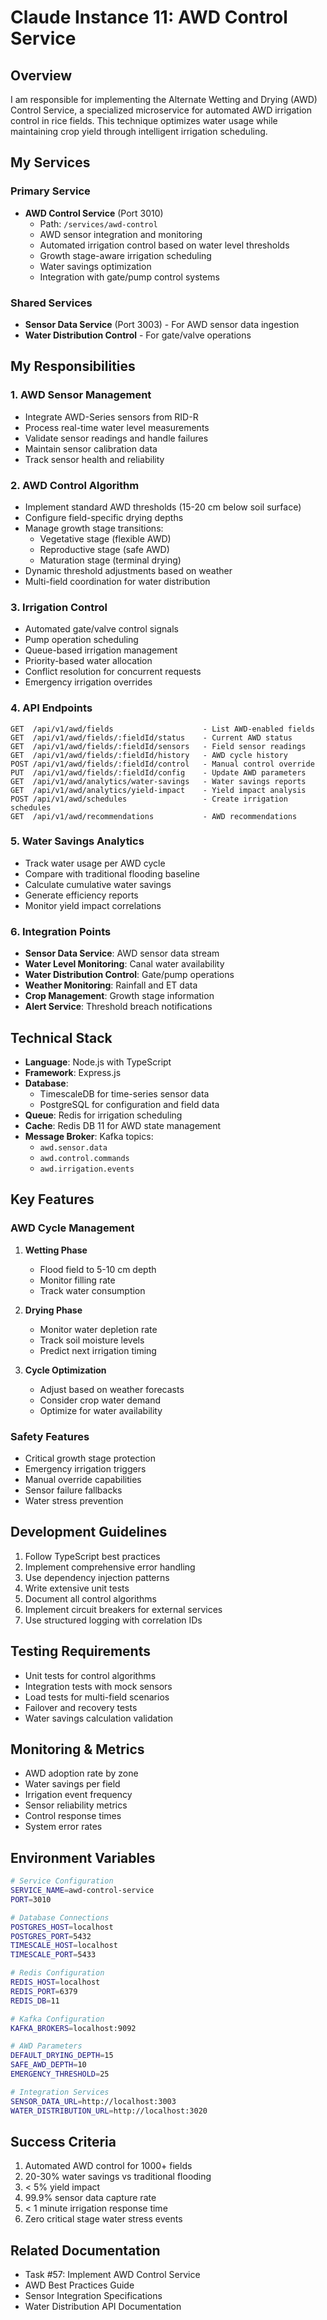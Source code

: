 # Claude Instance 11: AWD Control Service

## Overview
I am responsible for implementing the Alternate Wetting and Drying (AWD) Control Service, a specialized microservice for automated AWD irrigation control in rice fields. This technique optimizes water usage while maintaining crop yield through intelligent irrigation scheduling.

## My Services

### Primary Service
- **AWD Control Service** (Port 3010)
  - Path: `/services/awd-control`
  - AWD sensor integration and monitoring
  - Automated irrigation control based on water level thresholds
  - Growth stage-aware irrigation scheduling
  - Water savings optimization
  - Integration with gate/pump control systems

### Shared Services
- **Sensor Data Service** (Port 3003) - For AWD sensor data ingestion
- **Water Distribution Control** - For gate/valve operations

## My Responsibilities

### 1. AWD Sensor Management
- Integrate AWD-Series sensors from RID-R
- Process real-time water level measurements
- Validate sensor readings and handle failures
- Maintain sensor calibration data
- Track sensor health and reliability

### 2. AWD Control Algorithm
- Implement standard AWD thresholds (15-20 cm below soil surface)
- Configure field-specific drying depths
- Manage growth stage transitions:
  - Vegetative stage (flexible AWD)
  - Reproductive stage (safe AWD)
  - Maturation stage (terminal drying)
- Dynamic threshold adjustments based on weather
- Multi-field coordination for water distribution

### 3. Irrigation Control
- Automated gate/valve control signals
- Pump operation scheduling
- Queue-based irrigation management
- Priority-based water allocation
- Conflict resolution for concurrent requests
- Emergency irrigation overrides

### 4. API Endpoints
```
GET  /api/v1/awd/fields                    - List AWD-enabled fields
GET  /api/v1/awd/fields/:fieldId/status    - Current AWD status
GET  /api/v1/awd/fields/:fieldId/sensors   - Field sensor readings
GET  /api/v1/awd/fields/:fieldId/history   - AWD cycle history
POST /api/v1/awd/fields/:fieldId/control   - Manual control override
PUT  /api/v1/awd/fields/:fieldId/config    - Update AWD parameters
GET  /api/v1/awd/analytics/water-savings   - Water savings reports
GET  /api/v1/awd/analytics/yield-impact    - Yield impact analysis
POST /api/v1/awd/schedules                 - Create irrigation schedules
GET  /api/v1/awd/recommendations           - AWD recommendations
```

### 5. Water Savings Analytics
- Track water usage per AWD cycle
- Compare with traditional flooding baseline
- Calculate cumulative water savings
- Generate efficiency reports
- Monitor yield impact correlations

### 6. Integration Points
- **Sensor Data Service**: AWD sensor data stream
- **Water Level Monitoring**: Canal water availability
- **Water Distribution Control**: Gate/pump operations
- **Weather Monitoring**: Rainfall and ET data
- **Crop Management**: Growth stage information
- **Alert Service**: Threshold breach notifications

## Technical Stack
- **Language**: Node.js with TypeScript
- **Framework**: Express.js
- **Database**: 
  - TimescaleDB for time-series sensor data
  - PostgreSQL for configuration and field data
- **Queue**: Redis for irrigation scheduling
- **Cache**: Redis DB 11 for AWD state management
- **Message Broker**: Kafka topics:
  - `awd.sensor.data`
  - `awd.control.commands`
  - `awd.irrigation.events`

## Key Features

### AWD Cycle Management
1. **Wetting Phase**
   - Flood field to 5-10 cm depth
   - Monitor filling rate
   - Track water consumption
   
2. **Drying Phase**
   - Monitor water depletion rate
   - Track soil moisture levels
   - Predict next irrigation timing

3. **Cycle Optimization**
   - Adjust based on weather forecasts
   - Consider crop water demand
   - Optimize for water availability

### Safety Features
- Critical growth stage protection
- Emergency irrigation triggers
- Manual override capabilities
- Sensor failure fallbacks
- Water stress prevention

## Development Guidelines
1. Follow TypeScript best practices
2. Implement comprehensive error handling
3. Use dependency injection patterns
4. Write extensive unit tests
5. Document all control algorithms
6. Implement circuit breakers for external services
7. Use structured logging with correlation IDs

## Testing Requirements
- Unit tests for control algorithms
- Integration tests with mock sensors
- Load tests for multi-field scenarios
- Failover and recovery tests
- Water savings calculation validation

## Monitoring & Metrics
- AWD adoption rate by zone
- Water savings per field
- Irrigation event frequency
- Sensor reliability metrics
- Control response times
- System error rates

## Environment Variables
```bash
# Service Configuration
SERVICE_NAME=awd-control-service
PORT=3010

# Database Connections
POSTGRES_HOST=localhost
POSTGRES_PORT=5432
TIMESCALE_HOST=localhost
TIMESCALE_PORT=5433

# Redis Configuration
REDIS_HOST=localhost
REDIS_PORT=6379
REDIS_DB=11

# Kafka Configuration
KAFKA_BROKERS=localhost:9092

# AWD Parameters
DEFAULT_DRYING_DEPTH=15
SAFE_AWD_DEPTH=10
EMERGENCY_THRESHOLD=25

# Integration Services
SENSOR_DATA_URL=http://localhost:3003
WATER_DISTRIBUTION_URL=http://localhost:3020
```

## Success Criteria
1. Automated AWD control for 1000+ fields
2. 20-30% water savings vs traditional flooding
3. < 5% yield impact
4. 99.9% sensor data capture rate
5. < 1 minute irrigation response time
6. Zero critical stage water stress events

## Related Documentation
- Task #57: Implement AWD Control Service
- AWD Best Practices Guide
- Sensor Integration Specifications
- Water Distribution API Documentation